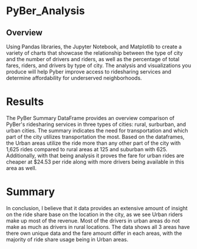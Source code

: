 # PyBer_Analysis

## Overview 

Using Pandas libraries, the Jupyter Notebook, and Matplotlib to create a variety of charts that showcase the relationship between the type of city and the number of drivers and riders, as well as the percentage of total fares, riders, and drivers by type of city. The analysis and visualizations you produce will help Pyber improve access to ridesharing services and determine affordability for underserved neighborhoods.

# Results
The PyBer Summary DataFrame provides an overview comparison of PyBer's ridesharing services in three types of cities: rural, surburban, and urban cities. The summary indicates the need for transportation and which part of the city utilizes transportation the most. Based on the dataframes, the Urban areas utilize the ride more than any other part of the city with 1,625 rides compared to rural areas at 125 and suburban with 625. Additionally, with that being analysis it proves the fare for urban rides are cheaper at $24.53 per ride along with more drivers being available in this area as well.

# Summary

In conclusion, I believe that it data provides an extensive amount of insight on the ride share base on the location in the city, as we see Urban riders make up most of the revenue. Most of the drivers in urban areas do not make as much as drivers in rural locations. The data shows all 3 areas have there own unique data and the fare amount differ in each areas, with the majority of ride share usage being in Urban areas. 

